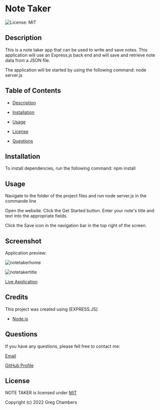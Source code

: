 # Note Taker

![License: MIT](https://img.shields.io/static/v1?label=License&message=mit&color=blue)

## Description
This is a note taker app
 that can be used to write and save notes. This application will use an Express.js back end and will save and retrieve note data from a JSON file.

The application will be started by using the following command: node server.js

## Table of Contents

- [Description](#Description)

- [Installation](#Installation)

- [Usage](#Usage)

- [License](#License)

- [Questions](#Questions)

## Installation

To install dependencies, run the following command: npm install

## Usage

Navigate to the folder of the project files and run node server.js in the commande line

Open the website. Click the Get Started button. Enter your note's title and text into the appropriate fields.

Click the Save icon in the navigation bar in the top right of the screen.

## Screenshot

Application preview:

![notetakerhome]()

![notetakertitle]()

[Live Application]()

## Credits

This project was created using [EXPRESS.JS]
- [Node.js](https://nodejs.org/en/)

## Questions

If you have any questions, please fell free to contact me:

[Email](chambersg16@yahoo.com)

[GitHub Profile](https://github.com/Gcoder9/notetaker1)

## License

NOTE TAKER is licensed under [MIT](https://choosealicense.com/licenses/mit)

Copyright (c) 2022 Greg Chambers